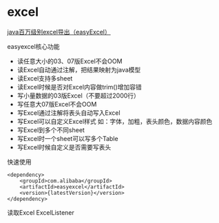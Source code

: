 # excel

[java百万级别excel导出（easyExcel）](https://blog.csdn.net/roger_coderlife/article/details/83748963)

easyexcel核心功能
* 读任意大小的03、07版Excel不会OOM
* 读Excel自动通过注解，把结果映射为java模型
* 读Excel支持多sheet
* 读Excel时候是否对Excel内容做trim()增加容错
* 写小量数据的03版Excel（不要超过2000行）
* 写任意大07版Excel不会OOM
* 写Excel通过注解将表头自动写入Excel
* 写Excel可以自定义Excel样式 如：字体，加粗，表头颜色，数据内容颜色
* 写Excel到多个不同sheet
* 写Excel时一个sheet可以写多个Table
* 写Excel时候自定义是否需要写表头

快速使用
```pom
<dependency>
    <groupId>com.alibaba</groupId>
    <artifactId>easyexcel</artifactId>
    <version>{latestVersion}</version>
</dependency>
```

读取Excel
ExcelListener